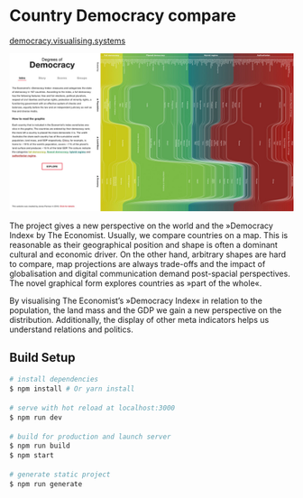 # Country Democracy compare

[democracy.visualising.systems](https://democracy.visualising.systems/)

![Screenshot](screenshot.jpg)

The project gives a new perspective on the world and the »Democracy Index« by The Economist. Usually, we compare countries on a map. This is reasonable as their geographical position and shape is often a dominant cultural and economic driver. On the other hand, arbitrary shapes are hard to compare, map projections are always trade-offs and the impact of globalisation and digital communication demand post-spacial perspectives. The novel graphical form explores countries as »part of the whole«.

By visualising The Economist’s »Democracy Index« in relation to the population, the land mass and the GDP we gain a new perspective on the distribution. Additionally, the display of other meta indicators helps us understand relations and politics.

## Build Setup

``` bash
# install dependencies
$ npm install # Or yarn install

# serve with hot reload at localhost:3000
$ npm run dev

# build for production and launch server
$ npm run build
$ npm start

# generate static project
$ npm run generate
```
